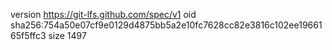 version https://git-lfs.github.com/spec/v1
oid sha256:754a50e07cf9e0129d4875bb5a2e10fc7628cc82e3816c102ee1966165f5ffc3
size 1497
